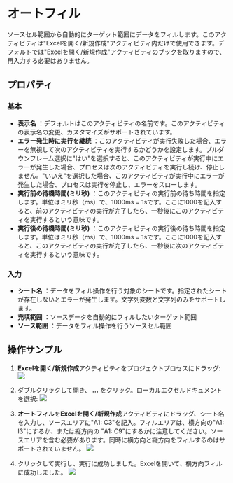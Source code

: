 # オートフィル

ソースセル範囲から自動的にターゲット範囲にデータをフィルします。このアクティビティは"Excelを開く/新規作成"アクティビティ内だけで使用できます。デフォルトでは"Excelを開く/新規作成"アクティビティのブックを取りますので、再入力する必要はありません。

## プロパティ

### 基本

- **表示名** ：デフォルトはこのアクティビティの名前です。このアクティビティの表示名の変更、カスタマイズがサポートされています。
- **エラー発生時に実行を継続** ：このアクティビティが実行失敗した場合、エラーを無視して次のアクティビティを実行するかどうかを設定します。プルダウンフレーム選択に"はい"を選択すると、このアクティビティが実行中にエラーが発生した場合、プロセスは次のアクティビティを実行し続け、停止しません。"いいえ"を選択した場合、このアクティビティが実行中にエラーが発生した場合、プロセスは実行を停止し、エラーをスローします。
- **実行前の待機時間(ミリ秒)** ：このアクティビティの実行前の待ち時間を指定します。単位はミリ秒（ms）で、1000ms = 1sです。ここに1000を記入すると、前のアクティビティの実行が完了したら、一秒後にこのアクティビティを実行するという意味です。
- **実行後の待機時間(ミリ秒)** ：このアクティビティの実行後の待ち時間を指定します。単位はミリ秒（ms）で、1000ms = 1sです。ここに1000を記入すると、このアクティビティの実行が完了したら、一秒後に次のアクティビティを実行するという意味です。


### 入力

- **シート名** ：データをフィル操作を行う対象のシートです。指定されたシートが存在しないとエラーが発生します。文字列変数と文字列のみをサポートします。
- **充填範囲** ：ソースデータを自動的にフィルしたいターゲット範囲
- **ソース範囲** ：データをフィル操作を行うソースセル範囲

## 操作サンプル

1. **Excelを開く/新規作成**アクティビティをプロジェクトプロセスにドラッグ:
![](https://docimages.blob.core.chinacloudapi.cn/images/Activities/OpenExcel1.png)

2. ダブルクリックして開き、 **...** をクリック。ローカルエクセルドキュメントを選択:
![](https://docimages.blob.core.chinacloudapi.cn/images/Activities/OpenExcel2.png)

3. **オートフィル**を**Excelを開く/新規作成**アクティビティにドラッグ、シート名を入力し、ソースエリアに"A1: C3"を記入。フィルエリアは、横方向の"A1: I3"にするか、または縦方向の "A1: C9"にするかに注意してください。ソースエリアを含む必要があります。同時に横方向と縦方向をフィルするのはサポートされていません。
![](https://docimages.blob.core.chinacloudapi.cn/images/Activities/AutoFillRange1.png)

4. クリックして実行し、実行に成功しました。Excelを開いて、横方向フィルに成功しました。
![](https://docimages.blob.core.chinacloudapi.cn/images/Activities/AutoFillRange2.png)